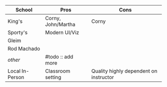 
| School          | Pros               | Cons                                   |
| --------------- | ------------------ | -------------------------------------- |
| King's          | Corny, John/Martha | Corny                                  |
| Sporty's        | Modern UI/Viz      |                                        |
| Gleim           |                    |                                        |
| Rod Machado     |                    |                                        |
| *other*         | #todo :: add more  |                                        |
| Local In-Person | Classroom setting  | Quality highly dependent on instructor |
